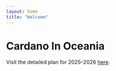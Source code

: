 ```yaml
---
layout: home
title: "Welcome"
---
```


# Cardano In Oceania

Visit the detailed plan for 2025–2026 [here](/cino-2025-2026/).
